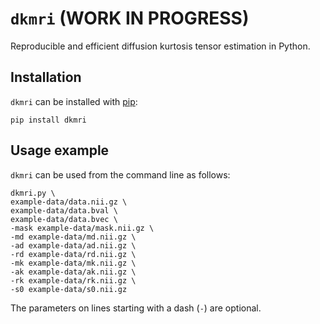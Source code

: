 # `dkmri` (WORK IN PROGRESS)

Reproducible and efficient diffusion kurtosis tensor estimation in Python.

## Installation

`dkmri` can be installed with [pip](https://pypi.org/):

```
pip install dkmri
```

## Usage example

`dkmri` can be used from the command line as follows:

```
dkmri.py \
example-data/data.nii.gz \
example-data/data.bval \
example-data/data.bvec \
-mask example-data/mask.nii.gz \
-md example-data/md.nii.gz \
-ad example-data/ad.nii.gz \
-rd example-data/rd.nii.gz \
-mk example-data/mk.nii.gz \
-ak example-data/ak.nii.gz \
-rk example-data/rk.nii.gz \
-s0 example-data/s0.nii.gz
```

The parameters on lines starting with a dash (`-`) are optional.
